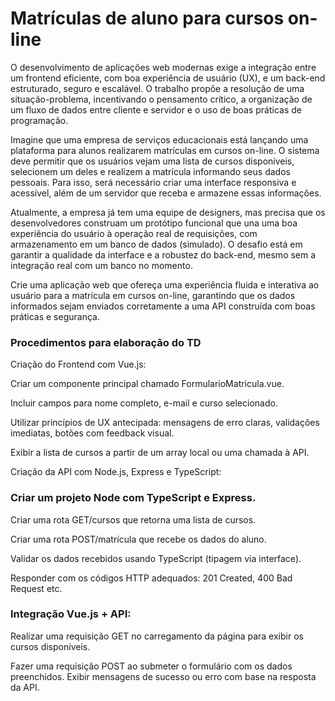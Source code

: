 # Matrículas de aluno para cursos on-line
O desenvolvimento de aplicações web modernas exige a integração entre um frontend eficiente, com boa experiência de usuário (UX), e um back-end estruturado, seguro e escalável. O trabalho propõe a resolução de uma situação-problema, incentivando o pensamento crítico, a organização de um fluxo de dados entre cliente e servidor e o uso de boas práticas de programação.

Imagine que uma empresa de serviços educacionais está lançando uma plataforma para alunos realizarem matrículas em cursos on-line. O sistema deve permitir que os usuários vejam uma lista de cursos disponíveis, selecionem um deles e realizem a matrícula informando seus dados pessoais. Para isso, será necessário criar uma interface responsiva e acessível, além de um servidor que receba e armazene essas informações.

Atualmente, a empresa já tem uma equipe de designers, mas precisa que os desenvolvedores construam um protótipo funcional que una uma boa experiência do usuário à operação real de requisições, com armazenamento em um banco de dados (simulado). O desafio está em garantir a qualidade da interface e a robustez do back-end, mesmo sem a integração real com um banco no momento.

Crie uma aplicação web que ofereça uma experiência fluida e interativa ao usuário para a matrícula em cursos on-line, garantindo que os dados informados sejam enviados corretamente a uma API construída com boas práticas e segurança.

 

### Procedimentos para elaboração do TD

Criação do Frontend com Vue.js:

Criar um componente principal chamado FormularioMatricula.vue.

Incluir campos para nome completo, e-mail e curso selecionado.

Utilizar princípios de UX antecipada: mensagens de erro claras, validações imediatas, botões com feedback visual.

Exibir a lista de cursos a partir de um array local ou uma chamada à API.

Criação da API com Node.js, Express e TypeScript:

### Criar um projeto Node com TypeScript e Express.

Criar uma rota GET/cursos que retorna uma lista de cursos.

Criar uma rota POST/matrícula que recebe os dados do aluno.

Validar os dados recebidos usando TypeScript (tipagem via interface).

Responder com os códigos HTTP adequados: 201 Created, 400 Bad Request etc.

### Integração Vue.js + API:

Realizar uma requisição GET no carregamento da página para exibir os cursos disponíveis.

Fazer uma requisição POST ao submeter o formulário com os dados preenchidos.
Exibir mensagens de sucesso ou erro com base na resposta da API.
